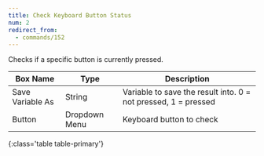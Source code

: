```yaml
---
title: Check Keyboard Button Status
num: 2
redirect_from:
  - commands/152
---
```


Checks if a specific button is currently pressed. 


| Box Name | Type | Description | 
|-------|--------|--------
|Save Variable As|String|Variable to save the result into. 0 = not pressed, 1 = pressed
|Button|Dropdown Menu|Keyboard button to check
{:class='table table-primary'}










